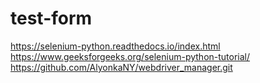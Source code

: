 # test-form

https://selenium-python.readthedocs.io/index.html
https://www.geeksforgeeks.org/selenium-python-tutorial/
https://github.com/AlyonkaNY/webdriver_manager.git

